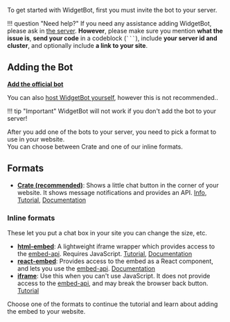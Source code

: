 To get started with WidgetBot, first you must invite the bot to your server.

!!! question "Need help?"
    If you need any assistance adding WidgetBot, please ask in [the server](https://discord.gg/NYBEhN7). **However**, please make sure you mention **what the issue is**, **send your code** in a codeblock (` ``` `), include **your server id and cluster**, and optionally include **a link to your site**.


## Adding the Bot

**[Add the official bot](https://add.widgetbot.io)**

You can also [host WidgetBot yourself](/self-hosted), however this is not recommended..


!!! tip "Important"
    WidgetBot will not work if you don't add the bot to your server!

<!--!!! note
    The instances are mostly identical, however there are some small differences: cl2 and DisWeb render mentions, but cl3 doesn't. cl3 renders animated emojis, but cl2 and DisWeb don't. Also, cl2 will not work on a server with the 2FA Requirement on.-->

<!-- Alternatively, if you want beta features such as letting guests mention users and use custom emotes, use [the beta version](https://discordapp.com/oauth2/authorize?client_id=356856478495408129&scope=bot&permissions=537218112). Note that this may have bugs. -->

After you add one of the bots to your server, you need to pick a format to use in your website.  
You can choose between Crate and one of our inline formats.

## Formats

* **[Crate (recommended)](/embed/crate/tutorial)**: Shows a little chat button in the corner of your website. It shows message notifications and provides an API. [Info](https://widgetbot.io/crate), [Tutorial](/embed/crate/tutorial), [Documentation](/embed/crate)

### Inline formats
These let you put a chat box in your site you can change the size, etc.

* **[html-embed](/embed/html-embed/tutorial)**: A lightweight iframe wrapper which provides access to the [embed-api](https://github.com/widgetbot-io/embed-api). Requires JavaScript. [Tutorial](/embed/html-embed/tutorial), [Documentation](/embed/html-embed)
* **[react-embed](/embed/react-embed)**: Provides access to the embed as a React component, and lets you use the [embed-api](https://github.com/widgetbot-io/embed-api). [Documentation](/embed/react-embed)
* **[iframe](iframes)**: Use this when you can't use JavaScript. It does not provide access to the [embed-api](https://github.com/widgetbot-io/embed-api), and may break the browser back button. [Tutorial](iframes)

Choose one of the formats to continue the tutorial and learn about adding the embed to your website.
